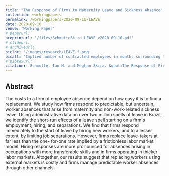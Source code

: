 ```yaml
---
title: "The Response of Firms to Maternity Leave and Sickness Absence"
collection: workingpapers
permalink: /workingpapers/2020-09-10-LEAVE
date: 2020-09-10
venue: 'Working Paper'
# paperurl: 
preprinturl: '/files/SchmutteSkira_LEAVE_v2020-09-10.pdf'
# slideurl: 
# archiveurl: 
picloc: '/images/research/LEAVE-f.png'
picalt: 'Implied number of contracted employees in months surrounding the start of a spell of sick leave' 
# bibtexurl: 
citation: 'Schmutte, Ian M. and Meghan Skira. &quot;The Response of Firms to Maternity Leave and Sickness Absence.&quot; September 2020.'
---
```




## Abstract

The costs to a firm of employee absence depend on how easy it is to find a replacement.
We study how firms respond to predictable, but uncertain, worker absences that arise
from maternity and non-work-related sickness leave. Using administrative data on over
two million spells of leave in Brazil, we identify the short-run effects of a leave spell
starting on a firm's employment, hiring, and separations. We find that firms respond
immediately to the start of leave by hiring new workers, and to a lesser extent, by
limiting job separations. However, firms replace leave-takers at far less than the one-
for-one rate implied by a frictionless labor market model. Hiring responses are more
pronounced for absences arising in occupations with more transferable skills and in
firms operating in thicker labor markets. Altogether, our results suggest that replacing
workers using external markets is costly and firms manage predictable worker absences
through other channels.
